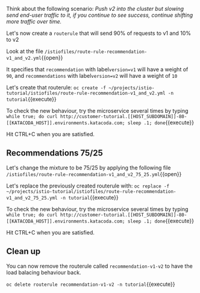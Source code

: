 Think about the following scenario: *Push v2 into the cluster but slowing send end-user traffic to it, if you continue to see success, continue shifting more traffic over time.*

Let's now create a `routerule` that will send 90% of requests to v1 and 10% to v2

Look at the file `/istiofiles/route-rule-recommendation-v1_and_v2.yml`{{open}}

It specifies that `recommendation` with label`version=v1` will have a weight of `90`, and `recommendations` with label`version=v2` will have a weight of `10`

Let's create that routerule: `oc create -f ~/projects/istio-tutorial/istiofiles/route-rule-recommendation-v1_and_v2.yml -n tutorial`{{execute}}

To check the new behaviour, try the microservice several times by typing `while true; do curl http://customer-tutorial.[[HOST_SUBDOMAIN]]-80-[[KATACODA_HOST]].environments.katacoda.com; sleep .1; done`{{execute}}

Hit CTRL+C when you are satisfied.

## Recommendations 75/25

Let's change the mixture to be 75/25 by applying the following file `/istiofiles/route-rule-recommendation-v1_and_v2_75_25.yml`{{open}}


Let's replace the previously created routerule with: `oc replace -f ~/projects/istio-tutorial/istiofiles/route-rule-recommendation-v1_and_v2_75_25.yml -n tutorial`{{execute}}

To check the new behaviour, try the microservice several times by typing `while true; do curl http://customer-tutorial.[[HOST_SUBDOMAIN]]-80-[[KATACODA_HOST]].environments.katacoda.com; sleep .1; done`{{execute}}

Hit CTRL+C when you are satisfied.

## Clean up

You can now remove the routerule called `recommendation-v1-v2` to have the load balacing behaviour back.

`oc delete routerule recommendation-v1-v2 -n tutorial`{{execute}}